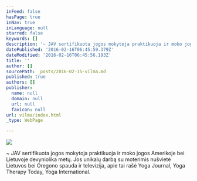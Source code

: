 ```yaml
---
inFeed: false
hasPage: true
inNav: true
inLanguage: null
starred: false
keywords: []
description: '~ JAV sertifikuota jogos mokytoja praktikuoja ir moko jogos Amerikoje bei Lietuvoje devyniolika metų. Jos unikalų darbą su moterimis nušvietė Lietuvos bei Amerikos spauda ir televizija, apie tai rašė  Yoga Journal, Yoga Therapy Today, Yoga International.'
datePublished: '2016-02-16T06:45:59.379Z'
dateModified: '2016-02-16T06:45:56.193Z'
title: ''
author: []
sourcePath: _posts/2016-02-15-vilma.md
published: true
authors: []
publisher:
  name: null
  domain: null
  url: null
  favicon: null
url: vilma/index.html
_type: WebPage

---
```

![](https://s3-us-west-2.amazonaws.com/the-grid-img/p/27f55648dcc9dab00659354fbb920155d6e4bc48.jpg)

~ JAV sertifikuota jogos mokytoja praktikuoja ir moko jogos Amerikoje bei Lietuvoje devyniolika metų. Jos unikalų darbą su moterimis nušvietė Lietuvos bei Oregono spauda ir televizija, apie tai rašė Yoga Journal, Yoga Therapy Today, Yoga International.